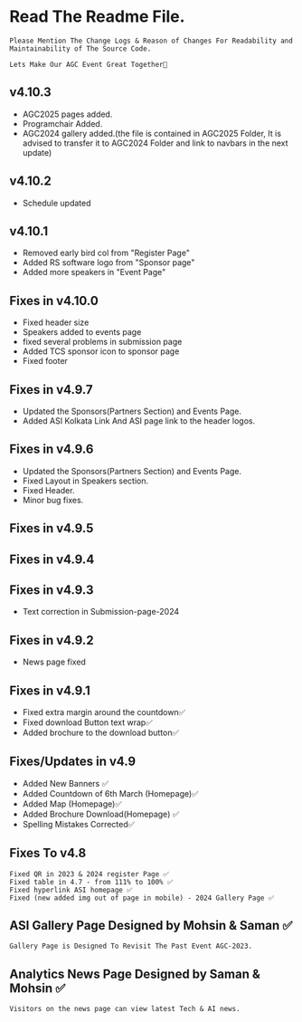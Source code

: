 # Read The Readme File.
```
Please Mention The Change Logs & Reason of Changes For Readability and Maintainability of The Source Code.
```
```
Lets Make Our AGC Event Great Together🙂
```

## v4.10.3
- AGC2025 pages added.
- Programchair Added.
- AGC2024 gallery added.(the file is contained in AGC2025 Folder, It is advised to transfer it to AGC2024 Folder and link to navbars in the next update)

## v4.10.2
- Schedule updated

## v4.10.1
- Removed early bird col from "Register Page"
- Added RS software logo from "Sponsor page"
- Added more speakers in "Event Page"

## Fixes in v4.10.0
- Fixed header size
- Speakers added to events page
- fixed several problems in submission page
- Added TCS sponsor icon to sponsor page 
- Fixed footer

## Fixes in v4.9.7
- Updated the Sponsors(Partners Section) and Events Page.
- Added ASI Kolkata Link And ASI page link to the header logos.

## Fixes in v4.9.6
- Updated the Sponsors(Partners Section) and Events Page.
- Fixed Layout in Speakers section.
- Fixed Header.
- Minor bug fixes.

## Fixes in v4.9.5

## Fixes in v4.9.4


## Fixes in v4.9.3
- Text correction in Submission-page-2024

## Fixes in v4.9.2
- News page fixed

## Fixes in v4.9.1
- Fixed extra margin around the countdown✅
- Fixed download Button text wrap✅
- Added brochure to the download button✅

## Fixes/Updates in v4.9
- Added New Banners ✅
- Added Countdown of 6th March (Homepage)✅
- Added Map (Homepage)✅
- Added Brochure Download(Homepage) ✅
- Spelling Mistakes Corrected✅

## Fixes To v4.8
```
Fixed QR in 2023 & 2024 register Page ✅
Fixed table in 4.7 - from 111% to 100% ✅
Fixed hyperlink ASI homepage ✅
Fixed (new added img out of page in mobile) - 2024 Gallery Page ✅
```

## ASI Gallery Page Designed by Mohsin & Saman ✅
```
Gallery Page is Designed To Revisit The Past Event AGC-2023.
```

## Analytics News Page Designed by Saman & Mohsin ✅
```
Visitors on the news page can view latest Tech & AI news.
```